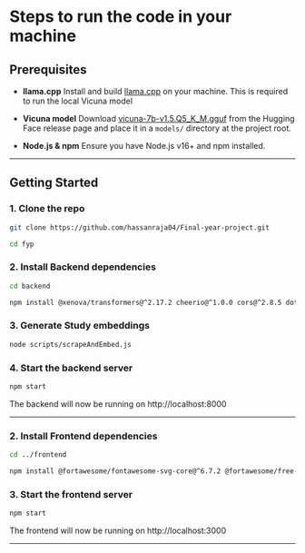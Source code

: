# Steps to run the code in your machine

## Prerequisites

- **llama.cpp**
Install and build [llama.cpp](https://github.com/ggerganov/llama.cpp) on your machine.
This is required to run the local Vicuna model

- **Vicuna model**
Download [vicuna-7b-v1.5.Q5_K_M.gguf](https://huggingface.co/TheBloke/vicuna-7B-v1.5-GGUF/blob/main/vicuna-7b-v1.5.Q5_K_M.gguf) from the Hugging Face release page and place it in a `models/` directory at the project root.

- **Node.js & npm**
Ensure you have Node.js v16+ and npm installed.

---

## Getting Started

### 1. Clone the repo 
```bash
git clone https://github.com/hassanraja04/Final-year-project.git
```

```bash
cd fyp
```

### 2. Install Backend dependencies
```bash
cd backend
```

```bash
npm install @xenova/transformers@^2.17.2 cheerio@^1.0.0 cors@^2.8.5 dotenv@^16.4.7 express@^4.21.2 mongoose@^8.9.6 node-llama-cpp@^3.7.0 nodemon@^3.1.9 pdf-parse@^1.1.1 uuid@^11.1.0
```

### 3. Generate Study embeddings
```bash
node scripts/scrapeAndEmbed.js
```

### 4. Start the backend server
```bash
npm start 
```

The backend will now be running on http://localhost:8000

---

### 2. Install Frontend dependencies
```bash
cd ../frontend
```

```bash
npm install @fortawesome/fontawesome-svg-core@^6.7.2 @fortawesome/free-solid-svg-icons@^6.7.2 @fortawesome/react-fontawesome@^0.2.2 cra-template@1.2.0 react@^19.0.0 react-dom@^19.0.0 react-scripts@5.0.1
```

### 3. Start the frontend server
```bash
npm start
```

The frontend will now be running on http://localhost:3000

---